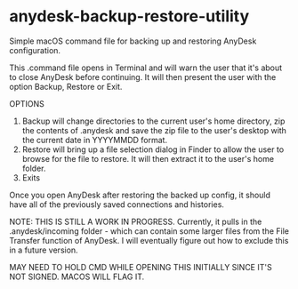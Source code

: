 # anydesk-backup-restore-utility
Simple macOS command file for backing up and restoring AnyDesk configuration.

This .command file opens in Terminal and will warn the user that it's about to close AnyDesk before continuing.
It will then present the user with the option Backup, Restore or Exit.

OPTIONS
1. Backup will change directories to the current user's home directory, zip the contents of .anydesk and save the zip file to the user's desktop with the current date in YYYYMMDD format.
2. Restore will bring up a file selection dialog in Finder to allow the user to browse for the file to restore. It will then extract it to the user's home folder. 
0. Exits

Once you open AnyDesk after restoring the backed up config, it should have all of the previously saved connections and histories.

NOTE: THIS IS STILL A WORK IN PROGRESS. Currently, it pulls in the .anydesk/incoming folder - which can contain some larger files from the File Transfer function of AnyDesk. I will eventually figure out how to exclude this in a future version.

MAY NEED TO HOLD CMD WHILE OPENING THIS INITIALLY SINCE IT'S NOT SIGNED. MACOS WILL FLAG IT.
